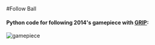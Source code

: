 #Follow Ball

#### Python code for following 2014's gamepiece with [GRIP](https://github.com/WPIRoboticsProjects/GRIP):
![gamepiece](http://www.adambots.com/wp-content/uploads/2014/01/Game-Pieces.jpg)
